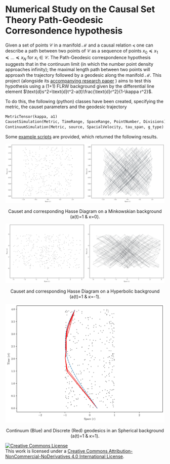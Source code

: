# Numerical Study on the Causal Set Theory Path-Geodesic Corresondence hypothesis
Given a set of points $\mathcal{C}$ in a manifold $\mathcal{M}$ and a causal relation $\preceq$ one can describe a path between two points of $\mathcal{C}$ as a sequence of points $x_0\preceq x_1 \preceq\dots \preceq x_N$ for $x_i\in\mathcal{C}$. The Path-Geodesic correspondence hypothesis suggests that in the continuum limit (in which the number point density approaches infinity); the maximal length path between two points will approaxh the trajectory followed by a geodesic along the manifold $\mathcal{M}$. This project (alongside its [accompanying research paper](https://github.com/Cano-Jones/Causal-Set-Theory-Path-Geodesics-Correspondence/blob/main/Numerical_Correspondence_Between_FLRW_Geodesics_in_Causal_Sets_and_the_Continuum.pdf)
) aims to test this hypothesis using a (1+1) FLRW background given by the differential line element $\text{d}s^2=\text{d}t^2-a(t)\frac{\text{d}r^2}{1-\kappa r^2}$.

To do this, the following (python) classes have been created, specifying the metric, the causet parameters and the geodesic trajectory 
```python
MetricTensor(kappa, a1)
CausetSimulation(Metric, TimeRange, SpaceRange, PointNumber, Divisions)
ContinuumSimulation(Metric, source, SpacialVelocity, tau_span, g_type)
```
Some [example scripts](https://github.com/Cano-Jones/Causal-Set-Theory-Path-Geodesics-Correspondence/tree/main/Example_Scripts) are provided, which returned the following results.


<div align="center">
    <img src="Images/Causet_&_Hasse_Minkowski.jpg"/>
    <p>Causet and corresponding Hasse Diagram on a Minkowskian background (a(t)=1 & κ=0).</p>
</div>
<div align="center">
    <img src="Images/Causet_&_Hasse_Hyperbolic.jpg"/>
    <p>Causet and corresponding Hasse Diagram on a Hyperbolic background (a(t)=1 & κ=-1).</p>
</div>

<div align="center">
    <img src="Images/Correspondence_Spherical.jpg"/>
    <p>Continuum (Blue) and Discrete (Red) geodesics in an Spherical background (a(t)=1 & κ=1).</p>
</div>



<!-- START OF LICENSE -->
<p xmlns:dct="http://purl.org/dc/terms/" xmlns:cc="http://creativecommons.org/ns#" class="license-text">
  <a rel="license" href="http://creativecommons.org/licenses/by-nc-nd/4.0/">
    <img alt="Creative Commons License" style="border-width:0" src="https://i.creativecommons.org/l/by-nc-nd/4.0/88x31.png" />
  </a><br />
  This work is licensed under a
  <a rel="license" href="http://creativecommons.org/licenses/by-nc-nd/4.0/">Creative Commons Attribution-NonCommercial-NoDerivatives 4.0 International License</a>.
</p>
<!-- END OF LICENSE -->
